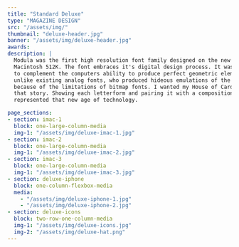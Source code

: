 ```yaml
---
title: "Standard Deluxe"
type: "MAGAZINE DESIGN"
src: "/assets/img/"
thumbnail: "deluxe-header.jpg"
banner: "/assets/img/deluxe-header.jpg"
awards:
description: |
  Modula was the first high resolution font family designed on the new Apple
  Macintosh 512K. The font embraces it's digital design process. It was designed
  to complement the computers ability to produce perfect geometric elements
  unlike existing analog fonts, who produced hideous emulations of the original
  because of the limitations of bitmap fonts. I wanted my House of Cards to tell
  that story. Showing each letterform and pairing it with a composition that
  represented that new age of technology.

page_sections:
- section: imac-1
  block: one-large-column-media
  img-1: "/assets/img/deluxe-imac-1.jpg"
- section: imac-2
  block: one-large-column-media
  img-1: "/assets/img/deluxe-imac-2.jpg"
- section: imac-3
  block: one-large-column-media
  img-1: "/assets/img/deluxe-imac-3.jpg"
- section: deluxe-iphone
  block: one-column-flexbox-media
  media:
    - "/assets/img/deluxe-iphone-1.jpg"
    - "/assets/img/deluxe-iphone-2.jpg"
- section: deluxe-icons
  block: two-row-one-column-media
  img-1: "/assets/img/deluxe-icons.jpg"
  img-2: "/assets/img/deluxe-hat.png"
---
```

